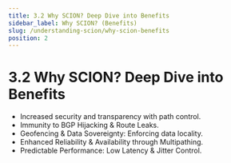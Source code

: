 ```yaml
---
title: 3.2 Why SCION? Deep Dive into Benefits
sidebar_label: Why SCION? (Benefits)
slug: /understanding-scion/why-scion-benefits
position: 2
---
```

# 3.2 Why SCION? Deep Dive into Benefits
- Increased security and transparency with path control.
- Immunity to BGP Hijacking & Route Leaks.
- Geofencing & Data Sovereignty: Enforcing data locality.
- Enhanced Reliability & Availability through Multipathing.
- Predictable Performance: Low Latency & Jitter Control.
